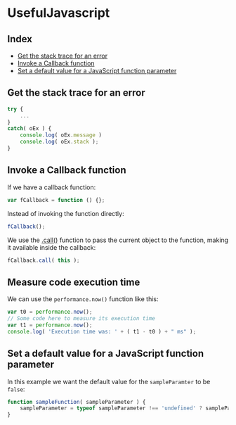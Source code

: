 # UsefulJavascript

## Index
- [Get the stack trace for an error](#get-the-stack-trace-for-an-error)
- [Invoke a Callback function](#invoke-a-callback-function)
- [Set a default value for a JavaScript function parameter](#set-a-default-value-for-a-javascript-function-parameter)

## Get the stack trace for an error
```javascript
try {
	...
}
catch( oEx ) {
	console.log( oEx.message )
	console.log( oEx.stack );
}
```
## Invoke a Callback function
If we have a callback function:
```javascript
var fCallback = function () {};
```
Instead of invoking the function directly:
```javascript
fCallback();
```
We use the [.call()](https://developer.mozilla.org/en-US/docs/Web/JavaScript/Reference/Global_Objects/Function/call) function to pass the current object to the function, making it available inside the callback:
```javascript
fCallback.call( this );
```
## Measure code execution time
We can use the `performance.now()` function like this:
```javascript
var t0 = performance.now();
// Some code here to measure its execution time
var t1 = performance.now();
console.log( 'Execution time was: ' + ( t1 - t0 ) + " ms" );
```
## Set a default value for a JavaScript function parameter
In this example we want the default value for the `sampleParamter` to be `false`:
```javascript
function sampleFunction( sampleParameter ) {
    sampleParameter = typeof sampleParameter !== 'undefined' ? sampleParameter : false;
}
```
